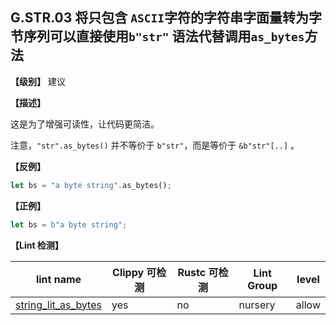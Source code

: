 ## G.STR.03    将只包含 `ASCII`字符的字符串字面量转为字节序列可以直接使用`b"str"` 语法代替调用`as_bytes`方法

**【级别】** 建议

**【描述】**

这是为了增强可读性，让代码更简洁。

注意，`"str".as_bytes()` 并不等价于  `b"str"`，而是等价于 `&b"str"[..]`  。

**【反例】**

```rust
let bs = "a byte string".as_bytes();
```

**【正例】**

```rust
let bs = b"a byte string";
```

**【Lint 检测】**

| lint name                                                    | Clippy 可检测 | Rustc 可检测 | Lint Group | level |
| ------------------------------------------------------------ | ------------- | ------------ | ---------- | ----- |
| [string_lit_as_bytes](https://rust-lang.github.io/rust-clippy/master/#string_lit_as_bytes) | yes           | no           | nursery | allow |


